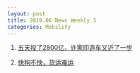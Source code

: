```yaml
---
layout: post
title: 2019.06 News Weekly 3
categories: Mobility
---
```


1. [五天投了2800亿，许家印造车又近了一步](https://www.huxiu.com/article/304254.html)

2. [快狗不快，货运难运](https://www.huxiu.com/article/304182.html)